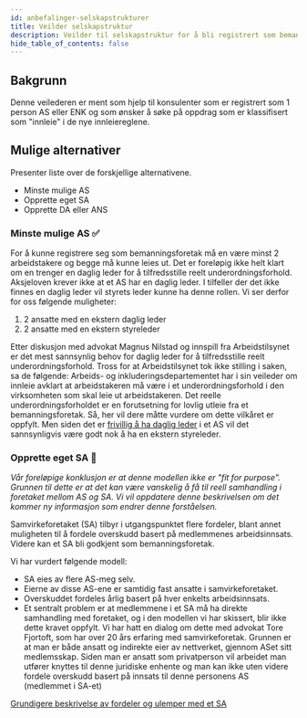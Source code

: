 ```yaml
---
id: anbefalinger-selskapstrukturer
title: Veilder selskapstruktur
description: Veilder til selskapstruktur for å bli registrert som bemanningsforetak
hide_table_of_contents: false
---
```

## Bakgrunn
Denne veilederen er ment som hjelp til konsulenter som er registrert som 1 person AS eller ENK og som ønsker å søke på oppdrag som er klassifisert som "innleie" i de nye innleiereglene.

## Mulige alternativer
Presenter liste over de forskjellige alternativene.
* Minste mulige AS
* Opprette eget SA
* Opprette DA eller ANS

### Minste mulige AS ✅
For å kunne registrere seg som bemanningsforetak må en være minst 2 arbeidstakere og begge må kunne leies ut. Det er foreløpig ikke helt klart om en trenger en daglig leder for å tilfredsstille reelt underordningsforhold. Aksjeloven krever ikke at et AS har en daglig leder. I tilfeller der det ikke finnes en daglig leder vil styrets leder kunne ha denne rollen. Vi ser derfor for oss følgende muligheter:

1. 2 ansatte med en ekstern daglig leder
2. 2 ansatte med en ekstern styreleder

Etter diskusjon med advokat Magnus Nilstad  og innspill fra Arbeidstilsynet er det mest sannsynlig behov for daglig leder for å tilfredsstille reelt underordningsforhold. Tross for at Arbeidstilsynet tok ikke stilling i saken, sa de følgende: Arbeids- og inkluderingsdepartementet har i sin veileder om innleie avklart at arbeidstakeren må være i et underordningsforhold i den virksomheten som skal leie ut arbeidstakeren. Det reelle underordningsforholdet er en forutsetning for lovlig utleie fra et bemanningsforetak. Så, her vil dere måtte vurdere om dette vilkåret er oppfylt. Men siden det er [frivillig å ha daglig leder](https://www.regjeringen.no/no/dokumenter/prop.-100-l-20172018/id2604191/?ch=8) i et AS vil det sannsynligvis være godt nok å ha en ekstern styreleder.


### Opprette eget SA 🚫
_Vår foreløpige konklusjon er at denne modellen ikke er "fit for purpose". Grunnen til dette er at det kan være vanskelig å få til reell samhandling i foretaket mellom AS og SA. Vi vil oppdatere denne beskrivelsen om det kommer ny informasjon som endrer denne forståelsen._

Samvirkeforetaket (SA) tilbyr i utgangspunktet flere fordeler, blant annet muligheten til å fordele overskudd basert på medlemmenes arbeidsinnsats. Videre kan et SA bli godkjent som bemanningsforetak. 

Vi har vurdert følgende modell:
* SA eies av flere AS-meg selv. 
* Eierne av disse AS-ene er samtidig fast ansatte i samvirkeforetaket.
* Overskuddet fordeles årlig basert på hver enkelts arbeidsinnsats.
* Et sentralt problem er at medlemmene i et SA må ha direkte samhandling med foretaket, og i den modellen vi har skissert, blir ikke dette kravet oppfylt. Vi har hatt en dialog om dette med advokat Tore Fjortoft, som har over 20 års erfaring med samvirkeforetak. Grunnen er at man er både ansatt og indirekte eier av nettverket, gjennom ASet sitt medlemsskap. Siden man er ansatt som privatperson vil arbeidet man utfører knyttes til denne juridiske enhente og man kan ikke uten videre fordele overskudd basert på innsats til denne personens AS (medlemmet i SA-et)

[Grundigere beskrivelse av fordeler og ulemper med et SA](./veileder-selskapsstruktur.md)


